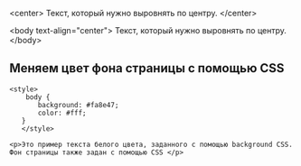 \<center>
Текст, который нужно выровнять по центру.
\</center>


\<body text-align="center">
Текст, который нужно выровнять по центру.
\</body>

## Меняем цвет фона страницы с помощью CSS

```
<style>
	body {
   	   background: #fa8e47;
	   color: #fff;
   }
   </style>
```
```
<p>Это пример текста белого цвета, заданного с помощью background CSS. Фон страницы также задан с помощью CSS </p>
```
